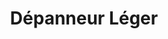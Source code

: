 ---
title: "Dépanneur Léger"
url: /township-of-alfred-and-plantagenet/depanneur-leger/
shop: convenience
---